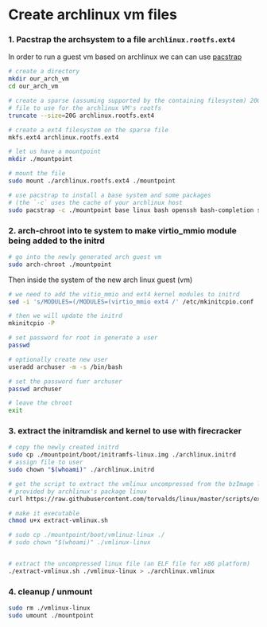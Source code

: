 # Create archlinux vm files

### 1. Pacstrap the archsystem to a file `archlinux.rootfs.ext4`
 
In order to run a guest vm based on archlinux we can can use [pacstrap](https://wiki.archlinux.org/title/Install_Arch_Linux_from_existing_Linux)

``` bash
# create a directory
mkdir our_arch_vm
cd our_arch_vm

# create a sparse (assuming supported by the containing filesystem) 20G 
# file to use for the archlinux VM's rootfs 
truncate --size=20G archlinux.rootfs.ext4

# create a ext4 filesystem on the sparse file
mkfs.ext4 archlinux.rootfs.ext4

# let us have a mountpoint
mkdir ./mountpoint

# mount the file
sudo mount ./archlinux.rootfs.ext4 ./mountpoint

# use pacstrap to install a base system and some packages 
# (the `-c` uses the cache of your archlinux host
sudo pacstrap -c ./mountpoint base linux bash openssh bash-completion systemd vim tmux pv sudo
```

### 2. arch-chroot into te system to make virtio_mmio module being added to the initrd 

``` bash
# go into the newly generated arch guest vm 
sudo arch-chroot ./mountpoint 
```

Then inside the system of the new arch linux guest (vm)

``` bash
# we need to add the vitio_mmio and ext4 kernel modules to initrd
sed -i 's/MODULES=(/MODULES=(virtio_mmio ext4 /' /etc/mkinitcpio.conf

# then we will update the initrd
mkinitcpio -P

# set password for root in generate a user
passwd 

# optionally create new user
useradd archuser -m -s /bin/bash

# set the password fuer archuser
passwd archuser 

# leave the chroot
exit
```

### 3. extract the initramdisk and kernel to use with firecracker

``` bash
# copy the newly created initrd
sudo cp ./mountpoint/boot/initramfs-linux.img ./archlinux.initrd
# assign file to user 
sudo chown "$(whoami)" ./archlinux.initrd

# get the script to extract the vmlinux uncompressed from the bzImage linux kernel as
# provided by archlinux's package linux
curl https://raw.githubusercontent.com/torvalds/linux/master/scripts/extract-vmlinux > extract-vmlinux.sh

# make it executable
chmod u+x extract-vmlinux.sh

# sudo cp ./mountpoint/boot/vmlinuz-linux ./ 
# sudo chown "$(whoami)" ./vmlinux-linux


# extract the uncompressed linux file (an ELF file for x86 platform)
./extract-vmlinux.sh ./vmlinux-linux > ./archlinux.vmlinux
```

### 4. cleanup / unmount
``` bash
sudo rm ./vmlinux-linux
sudo umount ./mountpoint
```


 
